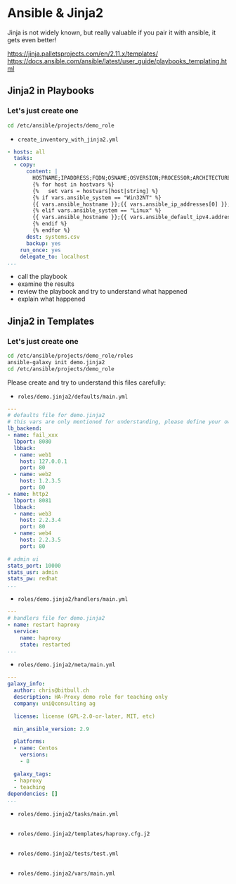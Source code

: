 # Ansible & Jinja2 
Jinja is not widely known, but really valuable if you pair it with ansible, it gets even better!

https://jinja.palletsprojects.com/en/2.11.x/templates/
https://docs.ansible.com/ansible/latest/user_guide/playbooks_templating.html


## Jinja2 in Playbooks
### Let's just create one
```bash
cd /etc/ansible/projects/demo_role
```
* <code>create_inventory_with_jinja2.yml</code>
```yaml
- hosts: all
  tasks:
  - copy:
      content: |
        HOSTNAME;IPADDRESS;FQDN;OSNAME;OSVERSION;PROCESSOR;ARCHITECTURE;MEMORY;
        {% for host in hostvars %}
        {%   set vars = hostvars[host|string] %}
        {% if vars.ansible_system == "Win32NT" %}
        {{ vars.ansible_hostname }};{{ vars.ansible_ip_addresses[0] }};{{ vars.ansible_fqdn }};{{ vars.ansible_distribution }};{{ vars.ansible_distribution_version }};{{ vars.ansible_processor[1] }};{{ vars.ansible_architecture }};{{ (vars.ansible_memtotal_mb/1024)|round|int }};  
        {% elif vars.ansible_system == "Linux" %}
        {{ vars.ansible_hostname }};{{ vars.ansible_default_ipv4.address }};{{ vars.ansible_fqdn }};{{ vars.ansible_distribution }};{{ vars.ansible_distribution_version }};{{ vars.ansible_processor[1] }};{{ vars.ansible_architecture }};{{ (vars.ansible_memtotal_mb/1024)|round|int }};  
        {% endif %}
        {% endfor %}
      dest: systems.csv
      backup: yes
    run_once: yes
    delegate_to: localhost
...

```
* call the playbook
* examine the results
* review the playbook and try to understand what happened
* explain what happened

## Jinja2 in Templates
### Let's just create one
```bash
cd /etc/ansible/projects/demo_role/roles
ansible-galaxy init demo.jinja2
cd /etc/ansible/projects/demo_role
```
Please create and try to understand this files carefully:

* <code>roles/demo.jinja2/defaults/main.yml</code>
```yaml
---
# defaults file for demo.jinja2
# this vars are only mentioned for understanding, please define your own config outside of the role
lb_backend:
- name: fail_xxx
  lbport: 8080
  lbback:
  - name: web1
    host: 127.0.0.1
    port: 80
  - name: web2
    host: 1.2.3.5
    port: 80
- name: http2
  lbport: 8081
  lbback:
  - name: web3
    host: 2.2.3.4
    port: 80
  - name: web4
    host: 2.2.3.5
    port: 80

# admin ui
stats_port: 10000
stats_usr: admin
stats_pw: redhat
...
```

* <code>roles/demo.jinja2/handlers/main.yml</code>
```yaml
---
# handlers file for demo.jinja2
- name: restart haproxy
  service:
    name: haproxy
    state: restarted
...
```

* <code>roles/demo.jinja2/meta/main.yml</code>
```yaml
---
galaxy_info:
  author: chris@bitbull.ch
  description: HA-Proxy demo role for teaching only
  company: uniQconsulting ag

  license: license (GPL-2.0-or-later, MIT, etc)

  min_ansible_version: 2.9

  platforms:
  - name: Centos
    versions:
    - 8

  galaxy_tags:
  - haproxy
  - teaching
dependencies: []
...
```
* <code>roles/demo.jinja2/tasks/main.yml</code>
```yaml
```
* <code>roles/demo.jinja2/templates/haproxy.cfg.j2</code>
```yaml
```
* <code>roles/demo.jinja2/tests/test.yml</code>
```yaml
```
* <code>roles/demo.jinja2/vars/main.yml</code>
```yaml
```




<!--stackedit_data:
eyJoaXN0b3J5IjpbLTE4NDY5Njg0MDksLTE1NTA2MjA3NTAsLT
EyOTYxNTc0MTksNjI5ODMwNzI4XX0=
-->